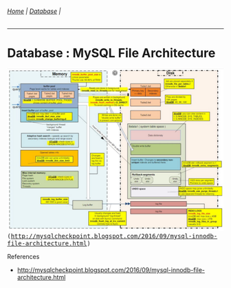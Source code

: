 ###### [Home](https://github.com/RyKaj/Documentation/blob/master/README.md) | [Database](https://github.com/RyKaj/Documentation/tree/master/Database/README.md) |
------------


# Database : MySQL File Architecture


<kbd>![](./attachments/469107396.jpg)(http://mysqlcheckpoint.blogspot.com/2016/09/mysql-innodb-file-architecture.html)</kbd>

References

  - http://mysqlcheckpoint.blogspot.com/2016/09/mysql-innodb-file-architecture.html



